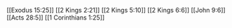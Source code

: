 [[Exodus 15:25]]
[[2 Kings 2:21]]
[[2 Kings 5:10]]
[[2 Kings 6:6]]
[[John 9:6]]
[[Acts 28:5]]
[[1 Corinthians 1:25]]

